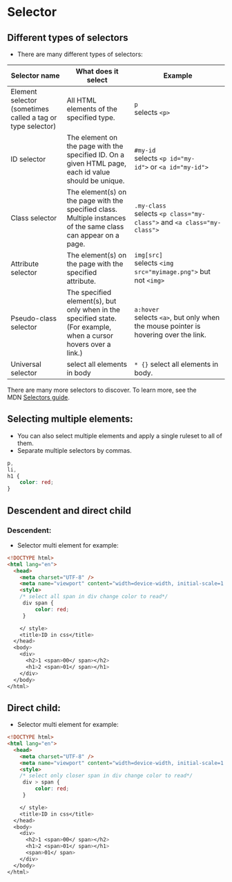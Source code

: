 # Selector
## Different types of selectors
- There are many different types of selectors:

| Selector name                                              | What does it select                                                                                              | Example                                                                                  |
| ---------------------------------------------------------- | ---------------------------------------------------------------------------------------------------------------- | ---------------------------------------------------------------------------------------- |
| Element selector (sometimes called a tag or type selector) | All HTML elements of the specified type.                                                                         | `p`  <br>selects `<p>`                                                                   |
| ID selector                                                | The element on the page with the specified ID. On a given HTML page, each id value should be unique.             | `#my-id`  <br>selects `<p id="my-id">` or `<a id="my-id">`                               |
| Class selector                                             | The element(s) on the page with the specified class. Multiple instances of the same class can appear on a page.  | `.my-class`  <br>selects `<p class="my-class">` and `<a class="my-class">`               |
| Attribute selector                                         | The element(s) on the page with the specified attribute.                                                         | `img[src]`  <br>selects `<img src="myimage.png">` but not `<img>`                        |
| Pseudo-class selector                                      | The specified element(s), but only when in the specified state. (For example, when a cursor hovers over a link.) | `a:hover`  <br>selects `<a>`, but only when the mouse pointer is hovering over the link. |
| Universal selector                                         | select all elements in body                                                                                      | `* {}`  select all elements in body.                                                     |

There are many more selectors to discover. To learn more, see the MDN [Selectors guide](https://developer.mozilla.org/en-US/docs/Learn/CSS/Building_blocks/Selectors).
## Selecting multiple elements:
- You can also select multiple elements and apply a single ruleset to all of them.
- Separate multiple selectors by commas.
```CSS
p,
li,
h1 {
	color: red;
}
```


## Descendent and direct child
### Descendent:
- Selector multi element for example:
```HTML
<!DOCTYPE html>
<html lang="en">
  <head>
    <meta charset="UTF-8" />
    <meta name="viewport" content="width=device-width, initial-scale=1.0" />
    <style>
    /* select all span in div change color to read*/
     div span {
	     color: red;
     }

    </ style>
    <title>ID in css</title>
  </head>
  <body>
    <div>
      <h2>1 <span>00</ span></h2>
      <h1>2 <span>01</ span></h1>
    </div>
  </body>
</html>
```

## Direct child:
- Selector multi element for example:
```HTML
<!DOCTYPE html>
<html lang="en">
  <head>
    <meta charset="UTF-8" />
    <meta name="viewport" content="width=device-width, initial-scale=1.0" />
    <style>
    /* select only closer span in div change color to read*/
     div > span {
	     color: red;
     }

    </ style>
    <title>ID in css</title>
  </head>
  <body>
    <div>
      <h2>1 <span>00</ span></h2>
      <h1>2 <span>01</ span></h1>
      <span>01</ span>
    </div>
  </body>
</html>
```

